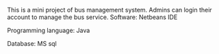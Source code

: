 This is a mini project of bus management system. Admins can login their account to manage the bus service. 
Software: Netbeans IDE

Programming language: Java

Database: MS sql

